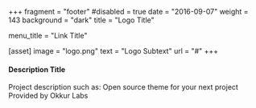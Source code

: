 +++
fragment = "footer"
#disabled = true
date = "2016-09-07"
weight = 143
background = "dark"
title = "Logo Title"

menu_title = "Link Title"

[asset]
  image = "logo.png"
  text = "Logo Subtext"
  url = "#"
+++

#### Description Title

Project description such as:
Open source theme for your next project
Provided by Okkur Labs
